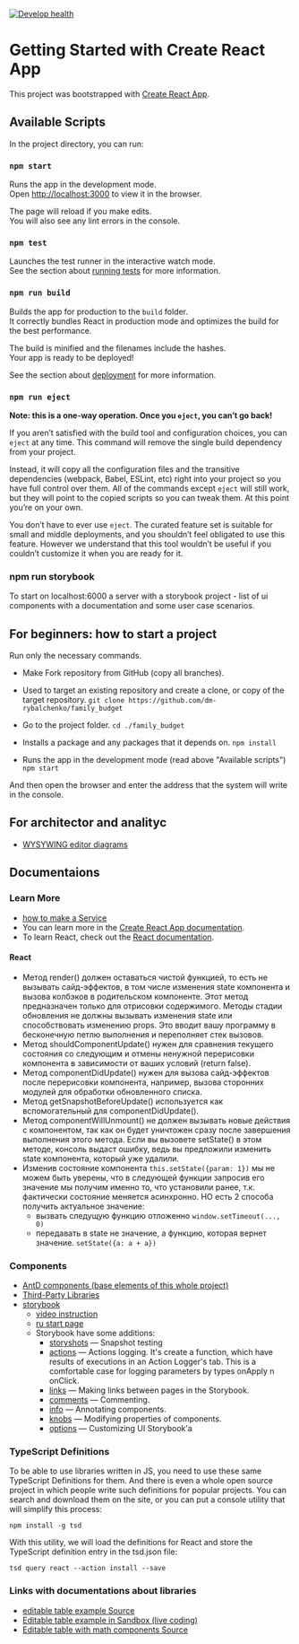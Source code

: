 [![Develop health](https://github.com/dm-rybalchenko/excel-app/actions/workflows/review.yml/badge.svg?branch=develop)](https://github.com/dm-rybalchenko/excel-app/actions/workflows/review.yml)


# Getting Started with Create React App

This project was bootstrapped with [Create React App](https://github.com/facebook/create-react-app).

## Available Scripts

In the project directory, you can run:

### `npm start`

Runs the app in the development mode.\
Open [http://localhost:3000](http://localhost:3000) to view it in the browser.

The page will reload if you make edits.\
You will also see any lint errors in the console.

### `npm test`

Launches the test runner in the interactive watch mode.\
See the section about [running tests](https://facebook.github.io/create-react-app/docs/running-tests) for more information.

### `npm run build`

Builds the app for production to the `build` folder.\
It correctly bundles React in production mode and optimizes the build for the best performance.

The build is minified and the filenames include the hashes.\
Your app is ready to be deployed!

See the section about [deployment](https://facebook.github.io/create-react-app/docs/deployment) for more information.

### `npm run eject`

**Note: this is a one-way operation. Once you `eject`, you can’t go back!**

If you aren’t satisfied with the build tool and configuration choices, you can `eject` at any time. This command will remove the single build dependency from your project.

Instead, it will copy all the configuration files and the transitive dependencies (webpack, Babel, ESLint, etc) right into your project so you have full control over them. All of the commands except `eject` will still work, but they will point to the copied scripts so you can tweak them. At this point you’re on your own.

You don’t have to ever use `eject`. The curated feature set is suitable for small and middle deployments, and you shouldn’t feel obligated to use this feature. However we understand that this tool wouldn’t be useful if you couldn’t customize it when you are ready for it.

### npm run storybook

To start on localhost:6000 a server with a storybook project - list of ui components with a documentation and some user case scenarios.


## For beginners: how to start a project
Run only the necessary commands.

- Make Fork repository from GitHub (copy all branches).

- Used to target an existing repository and create a clone, or copy of the target repository.
```git clone https://github.com/dm-rybalchenko/family_budget``` 

- Go to the project folder.
```cd ./family_budget```

- Installs a package and any packages that it depends on.
```npm install```

- Runs the app in the development mode (read above "Available scripts")
```npm start``` 

And then open the browser and enter the address that the system will write in the console.


## For architector and analityc

- [WYSYWING editor diagrams](https://app.diagrams.net/?src=about)

## Documentaions

### Learn More

- [how to make a Service](https://dev.to/dansolhan/simple-dependency-injection-functionality-for-react-518j)
- You can learn more in the [Create React App documentation](https://facebook.github.io/create-react-app/docs/getting-started).
- To learn React, check out the [React documentation](https://reactjs.org/).


#### React

- Метод render() должен оставаться чистой функцией, то есть не вызывать сайд-эффектов, в том числе изменения state компонента и вызова колбэков в родительском компоненте. Этот метод предназначен только для отрисовки содержимого.
Методы стадии обновления не должны вызывать изменения state или способствовать изменению props. Это вводит вашу программу в бесконечную петлю выполнения и переполняет стек вызовов.
- Метод shouldComponentUpdate() нужен для сравнения текущего состояния со следующим и отмены ненужной перерисовки компонента в зависимости от ваших условий (return false).
- Метод componentDidUpdate() нужен для вызова сайд-эффектов после перерисовки компонента, например, вызова сторонних модулей для обработки обновленного списка.
- Метод getSnapshotBeforeUpdate() используется как вспомогательный для componentDidUpdate().
- Метод componentWillUnmount() не должен вызывать новые действия с компонентом, так как он будет уничтожен сразу после завершения выполнения этого метода. Если вы вызовете setState() в этом методе, консоль выдаст ошибку, ведь вы предложили изменить state компонента, который уже удалили.
- Изменив состояние компонента `this.setState({param: 1})` мы не можем быть уверены, что в следующей функции запросив его значение мы получим именно то, что установили ранее, т.к. фактически состояние меняется асинхронно. НО есть 2 способа получить актуальное значение:
  - вызвать следущую функцию отложенно `window.setTimeout(..., 0)`
  - передавать в state не значение, а функцию, которая вернет значение. `setState({a: a + a})`


### Components

- [AntD components (base elements of this whole project)](https://ant.design/docs/react/introduce)
- [Third-Party Libraries](https://ant.design/docs/react/recommendation)
- [storybook](https://storybook.js.org/docs/react/get-started/introduction)
    - [video instruction](https://www.youtube.com/watch?v=x-x47qHq3nY)
    - [ru start page](https://www.conductor.com/nightlight/%D1%81%D0%BE%D0%B7%D0%B4%D0%B0%D0%BD%D0%B8%D0%B5-%D0%B1%D0%B8%D0%B1%D0%BB%D0%B8%D0%BE%D1%82%D0%B5%D0%BA%D0%B8-%D0%BA%D0%BE%D0%BC%D0%BF%D0%BE%D0%BD%D0%B5%D0%BD%D1%82%D0%BE%D0%B2-%D1%81-%D0%B8%D1%81/)
    - Storybook have some additions:
        - [storyshots](https://github.com/storybooks/storybook/blob/master/addons/storyshots) — Snapshot testing
        - [actions](https://github.com/storybooks/storybook/blob/master/addons/actions) — Actions logging. It's create a function, which have results of executions in an Action Logger's tab. This is a comfortable case for logging parameters by types onApply n onClick.
        - [links](https://github.com/storybooks/storybook/blob/master/addons/links) — Making links between pages in the Storybook.
        - [comments](https://github.com/storybooks/storybook/blob/master/addons/comments) — Commenting.
        - [info](https://github.com/storybooks/storybook/blob/master/addons/info) — Annotating components.
        - [knobs](https://github.com/storybooks/storybook/blob/master/addons/knobs) — Modifying properties of components.
        - [options](https://github.com/storybooks/storybook/blob/master/addons/options) — Customizing UI Storybook’а


### TypeScript Definitions

To be able to use libraries written in JS, you need to use these same TypeScript Definitions for them. And there is even a whole open source project in which people write such definitions for popular projects. You can search and download them on the site, or you can put a console utility that will simplify this process:

```npm install -g tsd```

With this utility, we will load the definitions for React and store the TypeScript definition entry in the tsd.json file:

```tsd query react --action install --save```

### Links with documentations about libraries

- [editable table example Source](https://github.com/archit-p/editable-react-table)
- [Editable table example in Sandbox (live coding)](https://codesandbox.io/s/editable-react-table-gchwp?fontsize=14&hidenavigation=1&theme=dark)
- [Editable table with math components Source](https://github.com/ruilisi/fortune-sheet)
